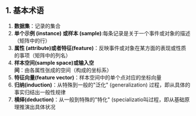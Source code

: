## 1. 基本术语

1. **数据集**：记录的集合
2. **单个示例 (instance) 或样本 (sample)**:每条记录是关于一个事件或对象的描述（矩阵中的行）
3. **属性 (attribute)或者特征(feature)**：反映事件或对象在某方面的表现或性质的事项（矩阵中的列名）
4. **样本空间(sample space)或输入空间**：由各属性张成的空间（构成的坐标系）
5. **特征向量(feature vector)**：样本空间中的单个点对应的坐标向量
6. **归纳(induction)**：从特殊到一般的"泛化" (generalization) 过程，即从具体的事实归结出一般性规律
7. **横绎(deduction)**：从一般到特殊的"特化" (specializatio叫过程，即从基础原理推演出具体状况

